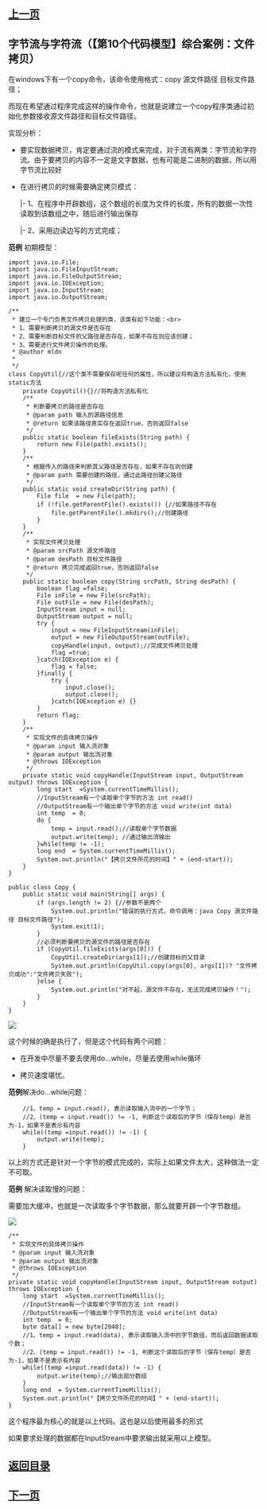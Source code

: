 ## [上一页](course79)
##  字节流与字符流（【第10个代码模型】综合案例：文件拷贝）

在windows下有一个copy命令，该命令使用格式：copy 源文件路径 目标文件路径；

而现在希望通过程序完成这样的操作命令，也就是说建立一个copy程序类通过初始化参数接收源文件路径和目标文件路径。

实现分析：

- 要实现数据拷贝，肯定要通过流的模式来完成，对于流有两类：字节流和字符流。由于要拷贝的内容不一定是文字数据，也有可能是二进制的数据，所以用字节流比较好

- 在进行拷贝的时候需要确定拷贝模式：

	|- 1、在程序中开辟数组，这个数组的长度为文件的长度，所有的数据一次性读取到该数组之中，随后进行输出保存

	|- 2、采用边读边写的方式完成；

**范例** 初期模型：

	import java.io.File;
	import java.io.FileInputStream;
	import java.io.FileOutputStream;
	import java.io.IOException;
	import java.io.InputStream;
	import java.io.OutputStream;
	
	/**
	 * 建立一个专门负责文件拷贝处理的类，该类有如下功能：<br>
	 * 1、需要判断拷贝的源文件是否存在
	 * 2、需要判断目标文件的父路径是否存在，如果不存在则应该创建；
	 * 3、需要进行文件拷贝操作的处理。
	 * @author mldn
	 *
	 */
	class CopyUtil{//这个类不需要保存呢任何的属性，所以建议将构造方法私有化，使用static方法
		private CopyUtil(){}//将构造方法私有化
		/**
		 * 判断要拷贝的路径是否存在
		 * @param path 输入的源路径信息
		 * @return 如果该路径真实存在返回true，否则返回false
		 */
		public static boolean fileExists(String path) {
			return new File(path).exists();
		}
		/**
		 * 根据传入的路径来判断其父路径是否存在，如果不存在则创建
		 * @param path 需要创建的路径，通过此路径创建父路径
		 */
		public static void createDir(String path) {
			File file  = new File(path);
			if (!file.getParentFile().exists()) {//如果路径不存在
				file.getParentFile().mkdirs();//创建路径
			}
		}
		/**
		 * 实现文件拷贝处理
		 * @param srcPath 源文件路径
		 * @param desPath 目标文件路径
		 * @return 拷贝完成返回true，否则返回false
		 */
		public static boolean copy(String srcPath, String desPath) {	
			boolean flag =false;
			File inFile = new File(srcPath);
			File outFile = new File(desPath);
			InputStream input = null;
			OutputStream output = null;
			try {
				input = new FileInputStream(inFile);
				output = new FileOutputStream(outFile);
				copyHandle(input, output);//完成文件拷贝处理
				flag =true;
			}catch(IOException e) {
				flag = false;
			}finally {
				try {
					input.close();
					output.close();
				}catch(IOException e) {}
			}
			return flag;
		}
		/**
		 * 实现文件的具体拷贝操作
		 * @param input 输入流对象
		 * @param output 输出流对象
		 * @throws IOException
		 */
		private static void copyHandle(InputStream input, OutputStream output) throws IOException {
			long start  =System.currentTimeMillis();
			//InputStream有一个读取单个字节的方法 int read()
			//OutputStream有一个输出单个字节的方法 void write(int data)
			int temp  = 0;
			do {
				temp = input.read();//读取单个字节数据
				output.write(temp); //通过输出流输出
			}while(temp != -1);
			long end  = System.currentTimeMillis();
			System.out.println("【拷贝文件所花的时间】" + (end-start));
		}
	}
	
	public class Copy {
		public static void main(String[] args) {
			if (args.length != 2) {//参数不是两个
				System.out.println("错误的执行方式，命令调用：java Copy 源文件路径 目标文件路径");
				System.exit(1);
			}
			//必须判断要拷贝的源文件的路径是否存在
			if (CopyUtil.fileExists(args[0])) {
				CopyUtil.createDir(args[1]);//创建目标的父目录
				System.out.println(CopyUtil.copy(args[0], args[1])? "文件拷贝成功":"文件拷贝失败");
			}else {
				System.out.println("对不起，源文件不存在，无法完成拷贝操作！");
			}
		}
	}

![](https://s1.ax1x.com/2018/01/24/pTCmFg.png)

这个时候的确是执行了，但是这个代码有两个问题：

- 在开发中尽量不要去使用do...while，尽量去使用while循环

- 拷贝速度堪忧。

**范例**解决do...while问题：

		//1、temp = input.read(), 表示读取输入流中的一个字节；
		//2、(temp = input.read()) != -1, 判断这个读取后的字节（保存temp）是否为-1，如果不是表示有内容
		while((temp =input.read()) != -1) {
			output.write(temp);
		}

以上的方式还是针对一个字节的模式完成的，实际上如果文件太大，这种做法一定不可取。

**范例** 解决读取慢的问题：

需要加大缓冲，也就是一次读取多个字节数据，那么就要开辟一个字节数组。

![](https://s1.ax1x.com/2018/01/24/pTP4C4.png)

	/**
	 * 实现文件的具体拷贝操作
	 * @param input 输入流对象
	 * @param output 输出流对象
	 * @throws IOException
	 */
	private static void copyHandle(InputStream input, OutputStream output) throws IOException {
		long start  =System.currentTimeMillis();
		//InputStream有一个读取单个字节的方法 int read()
		//OutputStream有一个输出单个字节的方法 void write(int data)
		int temp  = 0;
		byte data[] = new byte[2048];
		//1、temp = input.read(data), 表示读取输入流中的字节数组，而后返回数据读取个数；
		//2、(temp = input.read()) != -1, 判断这个读取后的字节（保存temp）是否为-1，如果不是表示有内容
		while((temp =input.read(data)) != -1) {
			output.write(temp);//输出部分数组
		}
		long end  = System.currentTimeMillis();
		System.out.println("【拷贝文件所花的时间】" + (end-start));
	}

这个程序最为核心的就是以上代码。这也是以后使用最多的形式

如果要求处理的数据都在InputStream中要求输出就采用以上模型。



## [返回目录](https://wuchengcheng110120.github.io/aliyunjava3/list)
## [下一页](course81)
